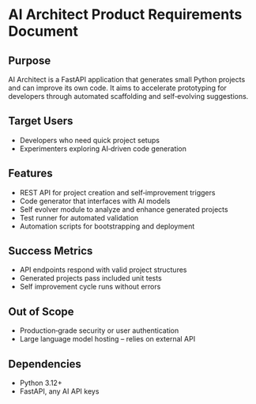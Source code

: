 # AI Architect Product Requirements Document

## Purpose
AI Architect is a FastAPI application that generates small Python projects and can improve its own code. It aims to accelerate prototyping for developers through automated scaffolding and self‑evolving suggestions.

## Target Users
- Developers who need quick project setups
- Experimenters exploring AI‑driven code generation

## Features
- REST API for project creation and self‑improvement triggers
- Code generator that interfaces with AI models
- Self evolver module to analyze and enhance generated projects
- Test runner for automated validation
- Automation scripts for bootstrapping and deployment

## Success Metrics
- API endpoints respond with valid project structures
- Generated projects pass included unit tests
- Self improvement cycle runs without errors

## Out of Scope
- Production‑grade security or user authentication
- Large language model hosting – relies on external API

## Dependencies
- Python 3.12+
- FastAPI, any AI API keys
